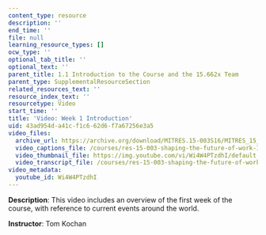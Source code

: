 ```yaml
---
content_type: resource
description: ''
end_time: ''
file: null
learning_resource_types: []
ocw_type: ''
optional_tab_title: ''
optional_text: ''
parent_title: 1.1 Introduction to the Course and the 15.662x Team
parent_type: SupplementalResourceSection
related_resources_text: ''
resource_index_text: ''
resourcetype: Video
start_time: ''
title: 'Video: Week 1 Introduction'
uid: 43ad954d-a41c-f1c6-62d6-f7a67256e3a5
video_files:
  archive_url: https://archive.org/download/MITRES.15-003S16/MITRES_15_003S16_1-1-3_360p.mp4
  video_captions_file: /courses/res-15-003-shaping-the-future-of-work-15-662x-spring-2016/73bf161c548e56a59fd8070bf3809282_Wi4W4PTzdhI.vtt
  video_thumbnail_file: https://img.youtube.com/vi/Wi4W4PTzdhI/default.jpg
  video_transcript_file: /courses/res-15-003-shaping-the-future-of-work-15-662x-spring-2016/a4e401d0971a96469cd3591fba73ab6d_Wi4W4PTzdhI.pdf
video_metadata:
  youtube_id: Wi4W4PTzdhI
---
```


**Description**: This video includes an overview of the first week of the course, with reference to current events around the world.

**Instructor**: Tom Kochan



